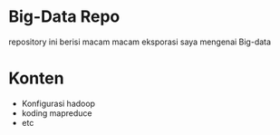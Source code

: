 # Big-Data Repo
repository ini berisi macam macam eksporasi saya mengenai Big-data

# Konten
- Konfigurasi hadoop
- koding mapreduce
- etc
